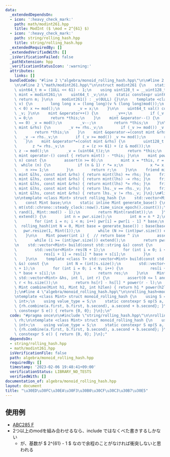 ```yaml
---
data:
  _extendedDependsOn:
  - icon: ':heavy_check_mark:'
    path: math/modint261.hpp
    title: ModInt ($ \mod = 2^{61} $)
  - icon: ':heavy_check_mark:'
    path: string/rolling_hash.hpp
    title: string/rolling_hash.hpp
  _extendedRequiredBy: []
  _extendedVerifiedWith: []
  _isVerificationFailed: false
  _pathExtension: hpp
  _verificationStatusIcon: ':warning:'
  attributes:
    links: []
  bundledCode: "#line 2 \"algebra/monoid_rolling_hash.hpp\"\n\n#line 2 \"string/rolling_hash.hpp\"\
    \n\n#line 2 \"math/modint261.hpp\"\n\nstruct modint261 {\n    static constexpr\
    \ uint64_t m = (1ULL << 61) - 1;\n    using uint128_t = __uint128_t;\n    using\
    \ mint = modint261;\n    uint64_t _v;\n\n    static constexpr uint64_t mod() {\
    \ return m; }\n\n    modint261() : _v(0ULL) {}\n\n    template <class T> modint261(T\
    \ v) {\n        long long x = (long long)(v % (long long)mod());\n        if (x\
    \ < 0) x += mod();\n        _v = x;\n    }\n\n    uint64_t val() const { return\
    \ _v; }\n\n    mint &operator++() {\n        _v++;\n        if (_v == mod()) _v\
    \ = 0;\n        return *this;\n    }\n    mint &operator--() {\n        if (_v\
    \ == 0) _v = mod();\n        _v--;\n        return *this;\n    }\n\n    mint &operator+=(const\
    \ mint &rhs) {\n        _v += rhs._v;\n        if (_v >= mod()) _v -= mod();\n\
    \        return *this;\n    }\n    mint &operator-=(const mint &rhs) {\n     \
    \   _v -= rhs._v;\n        if (_v >= mod()) _v += mod();\n        return *this;\n\
    \    }\n    mint &operator*=(const mint &rhs) {\n        uint128_t z = _v;\n \
    \       z *= rhs._v;\n        z = (z >> 61) + (z & mod());\n        if (z >= mod())\
    \ z -= mod();\n        _v = (uint64_t)z;\n        return *this;\n    }\n\n   \
    \ mint operator-() const { return mint() - *this; }\n\n    mint pow(long long\
    \ n) const {\n        assert(n >= 0);\n        mint x = *this, r = 1;\n      \
    \  while (n) {\n            if (n & 1) r *= x;\n            x *= x;\n        \
    \    n >>= 1;\n        }\n        return r;\n    }\n\n    friend mint operator+(const\
    \ mint &lhs, const mint &rhs) { return mint(lhs) += rhs; }\n    friend mint operator-(const\
    \ mint &lhs, const mint &rhs) { return mint(lhs) -= rhs; }\n    friend mint operator*(const\
    \ mint &lhs, const mint &rhs) { return mint(lhs) *= rhs; }\n    friend bool operator==(const\
    \ mint &lhs, const mint &rhs) { return lhs._v == rhs._v; }\n    friend bool operator!=(const\
    \ mint &lhs, const mint &rhs) { return lhs._v != rhs._v; }\n};\n#line 4 \"string/rolling_hash.hpp\"\
    \n\ntemplate <class Mint> struct rolling_hash {\n    std::vector<Mint> pwr;\n\
    \    const Mint base;\n\n    static inline Mint generate_base() {\n        std::mt19937_64\
    \ mt(std::chrono::steady_clock::now().time_since_epoch().count());\n        std::uniform_int_distribution<uint64_t>\
    \ rand(1, Mint::mod() - 1);\n        return Mint(rand(mt));\n    }\n\n    void\
    \ extend() {\n        int n = pwr.size();\n        int m = n * 2;\n        pwr.resize(m);\n\
    \        for (int i = n; i < m; i++) pwr[i] = pwr[i - 1] * base;\n    }\n\n  \
    \  rolling_hash(int N = 0, Mint base = generate_base()) : base(base) {\n     \
    \   pwr.resize(1, Mint(1));\n        while (N >= (int)pwr.size()) extend();\n\
    \    }\n\n    Mint power(int i) {  // return base ^ i\n        assert(i >= 0);\n\
    \        while (i >= (int)pwr.size()) extend();\n        return pwr[i];\n    }\n\
    \n    std::vector<Mint> build(const std::string &s) const {\n        int N = (int)s.size();\n\
    \        std::vector<Mint> res(N + 1);\n        for (int i = 0; i < N; i++) {\n\
    \            res[i + 1] = res[i] * base + s[i];\n        }\n        return res;\n\
    \    }\n\n    template <class T> std::vector<Mint> build(const std::vector<T>\
    \ &s) const {\n        int N = (int)s.size();\n        std::vector<Mint> res(N\
    \ + 1);\n        for (int i = 0; i < N; i++) {\n            res[i + 1] = res[i]\
    \ * base + s[i];\n        }\n        return res;\n    }\n\n    Mint prod(const\
    \ std::vector<Mint> &hs, int l, int r) {\n        assert(0 <= l and l <= r and\
    \ r < hs.size());\n        return hs[r] - hs[l] * power(r - l);\n    }\n\n   \
    \ Mint combine(Mint h1, Mint h2, int h2len) { return h1 * power(h2len) + h2; }\n\
    };\n#line 4 \"algebra/monoid_rolling_hash.hpp\"\n\nrolling_hash<modint261> rh;\n\
    \ntemplate <class Mint> struct monoid_rolling_hash {\n    using S = std::pair<Mint,\
    \ int>;\n    using value_type = S;\n    static constexpr S op(S a, S b) { return\
    \ {rh.combine(a.first, b.first, b.second), a.second + b.second}; }\n    static\
    \ constexpr S e() { return {0, 0}; }\n};\n"
  code: "#pragma once\n\n#include \"string/rolling_hash.hpp\"\n\nrolling_hash<modint261>\
    \ rh;\n\ntemplate <class Mint> struct monoid_rolling_hash {\n    using S = std::pair<Mint,\
    \ int>;\n    using value_type = S;\n    static constexpr S op(S a, S b) { return\
    \ {rh.combine(a.first, b.first, b.second), a.second + b.second}; }\n    static\
    \ constexpr S e() { return {0, 0}; }\n};"
  dependsOn:
  - string/rolling_hash.hpp
  - math/modint261.hpp
  isVerificationFile: false
  path: algebra/monoid_rolling_hash.hpp
  requiredBy: []
  timestamp: '2023-02-06 19:48:41+09:00'
  verificationStatus: LIBRARY_NO_TESTS
  verifiedWith: []
documentation_of: algebra/monoid_rolling_hash.hpp
layout: document
title: "\u30ED\u30FC\u30EA\u30F3\u30B0\u30CF\u30C3\u30B7\u30E5"
---
```


## 使用例

- [ABC285 F](https://atcoder.jp/contests/abc285/tasks/abc285_f)
- 2つ以上のmodを組み合わせるなら、include ではなくべた書きするしかない
    - が、基数が $ 2^{61} - 1 $ なので余程のことがなければ衝突しないと思われる
